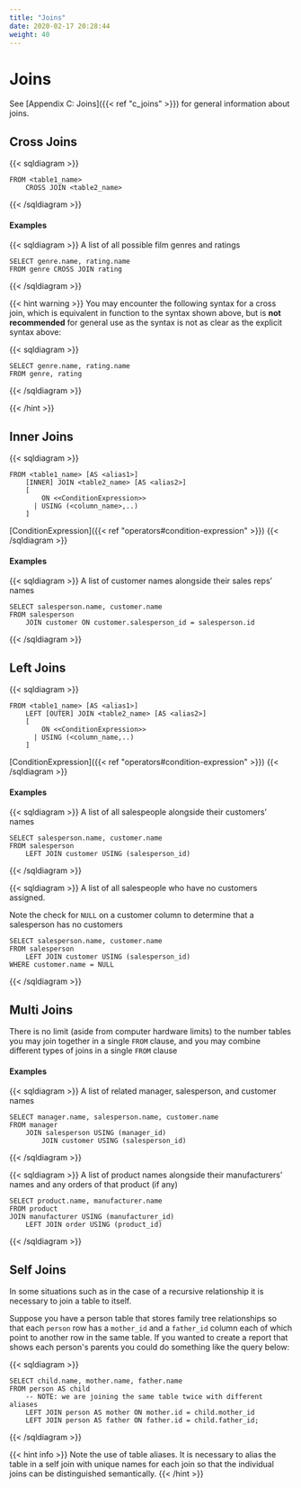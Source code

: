 ```yaml
---
title: "Joins"
date: 2020-02-17 20:28:44
weight: 40
---
```


# Joins

See [Appendix C: Joins]({{< ref "c_joins" >}}) for general information about joins.

## Cross Joins

{{< sqldiagram >}}
```mysql
FROM <table1_name>
    CROSS JOIN <table2_name>
```
{{< /sqldiagram >}}

#### Examples

{{< sqldiagram >}}
A list of all possible film genres and ratings
```mysql
SELECT genre.name, rating.name
FROM genre CROSS JOIN rating
```
{{< /sqldiagram >}}

{{< hint warning >}}
You may encounter the following syntax for a cross join, which is equivalent in function to the syntax shown above, but is **not recommended** for general use as the syntax is not as clear as the explicit syntax above:

{{< sqldiagram >}}
```mysql
SELECT genre.name, rating.name 
FROM genre, rating
```
{{< /sqldiagram >}}
    
{{< /hint >}}

## Inner Joins

{{< sqldiagram >}}
```mysql
FROM <table1_name> [AS <alias1>]
    [INNER] JOIN <table2_name> [AS <alias2>] 
    [
        ON <<ConditionExpression>>
      | USING (<column_name>,..)
    ]
```
[ConditionExpression]({{< ref "operators#condition-expression" >}})
{{< /sqldiagram >}}

#### Examples

{{< sqldiagram >}}
A list of customer names alongside their sales reps’ names
```mysql
SELECT salesperson.name, customer.name
FROM salesperson 
    JOIN customer ON customer.salesperson_id = salesperson.id
```
{{< /sqldiagram >}}

## Left Joins

{{< sqldiagram >}}
```mysql
FROM <table1_name> [AS <alias1>]
    LEFT [OUTER] JOIN <table2_name> [AS <alias2>] 
    [
        ON <<ConditionExpression>>
      | USING (<column_name,..)
    ]
```
[ConditionExpression]({{< ref "operators#condition-expression" >}})
{{< /sqldiagram >}}

#### Examples

{{< sqldiagram >}}
A list of all salespeople alongside their customers’ names
```mysql
SELECT salesperson.name, customer.name
FROM salesperson
    LEFT JOIN customer USING (salesperson_id)
```
{{< /sqldiagram >}}

{{< sqldiagram >}}
A list of all salespeople who have no customers assigned.

Note the check for `NULL` on a customer column to determine that a salesperson has no customers
```mysql
SELECT salesperson.name, customer.name
FROM salesperson
    LEFT JOIN customer USING (salesperson_id)
WHERE customer.name = NULL
```
{{< /sqldiagram >}}

## Multi Joins

There is no limit (aside from computer hardware limits) to the number tables you may join together in a single `FROM` clause, and you may combine different types of joins in a single `FROM` clause

#### Examples

{{< sqldiagram >}}
A list of related manager, salesperson, and customer names
```mysql
SELECT manager.name, salesperson.name, customer.name
FROM manager
    JOIN salesperson USING (manager_id)
        JOIN customer USING (salesperson_id)
```
{{< /sqldiagram >}}

{{< sqldiagram >}}
A list of product names alongside their manufacturers’ names and any orders of that product (if any)
```mysql
SELECT product.name, manufacturer.name
FROM product 
JOIN manufacturer USING (manufacturer_id)
    LEFT JOIN order USING (product_id)
```
{{< /sqldiagram >}}

## Self Joins

In some situations such as in the case of a recursive relationship it is necessary to join a table to itself.

Suppose you have a person table that stores family tree relationships so that each `person` row has a `mother_id` and a `father_id` column each of which point to another row in the same table.  If you wanted to create a report that shows each person's parents you could do something like the query below:

{{< sqldiagram >}}
```mysql
SELECT child.name, mother.name, father.name
FROM person AS child
    -- NOTE: we are joining the same table twice with different aliases
    LEFT JOIN person AS mother ON mother.id = child.mother_id
    LEFT JOIN person AS father ON father.id = child.father_id;
```
{{< /sqldiagram >}}

{{< hint info >}}
Note the use of table aliases.  It is necessary to alias the table in a self join with unique names for each join so that the individual joins can be distinguished semantically.
{{< /hint >}}